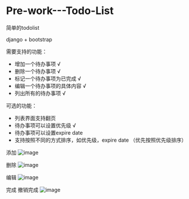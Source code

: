 # Pre-work---Todo-List
简单的todolist

django + bootstrap

需要支持的功能：

* 增加一个待办事项 √
* 删除一个待办事项 √
* 标记一个待办事项为已完成 √
* 编辑一个待办事项的具体内容 √
* 列出所有的待办事项 √

可选的功能：

* 列表界面支持翻页
* 待办事项可以设置优先级 √
* 待办事项可以设置expire date
* 支持按照不同的方式排序，如优先级，expire date  （优先按照优先级排序）

添加
![image](Pre-work---Todo-List/gif/add.gif)

删除
![image](Pre-work---Todo-List/gif/delete.gif)

编辑
![image](Pre-work---Todo-List/gif/updata.gif)

完成 撤销完成
![image](Pre-work---Todo-List/gif/finish.gif)
